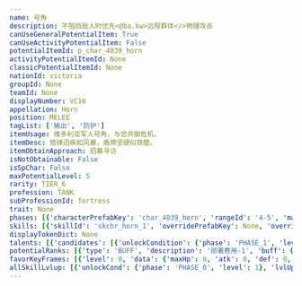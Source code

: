 ```yaml
---
name: 号角
description: 不阻挡敌人时优先<@ba.kw>远程群体</>物理攻击
canUseGeneralPotentialItem: True
canUseActivityPotentialItem: False
potentialItemId: p_char_4039_horn
activityPotentialItemId: None
classicPotentialItemId: None
nationId: victoria
groupId: None
teamId: None
displayNumber: VC16
appellation: Horn
position: MELEE
tagList: ['输出', '防护']
itemUsage: 维多利亚军人号角，与您共御危机。
itemDesc: 炮弹迅疾如风暴，盾牌坚硬似铁壁。
itemObtainApproach: 招募寻访
isNotObtainable: False
isSpChar: False
maxPotentialLevel: 5
rarity: TIER_6
profession: TANK
subProfessionId: fortress
trait: None
phases: [{'characterPrefabKey': 'char_4039_horn', 'rangeId': '4-5', 'maxLevel': 50, 'attributesKeyFrames': [{'level': 1, 'data': {'maxHp': 1237, 'atk': 483, 'def': 223, 'magicResistance': 0.0, 'cost': 24, 'blockCnt': 2, 'moveSpeed': 1.0, 'attackSpeed': 100.0, 'baseAttackTime': 2.8, 'respawnTime': 70, 'hpRecoveryPerSec': 0.0, 'spRecoveryPerSec': 1.0, 'maxDeployCount': 1, 'maxDeckStackCnt': 0, 'tauntLevel': 0, 'massLevel': 0, 'baseForceLevel': 0, 'stunImmune': False, 'silenceImmune': False, 'sleepImmune': False, 'frozenImmune': False, 'levitateImmune': False}}, {'level': 50, 'data': {'maxHp': 1650, 'atk': 620, 'def': 334, 'magicResistance': 0.0, 'cost': 24, 'blockCnt': 2, 'moveSpeed': 1.0, 'attackSpeed': 100.0, 'baseAttackTime': 2.8, 'respawnTime': 70, 'hpRecoveryPerSec': 0.0, 'spRecoveryPerSec': 1.0, 'maxDeployCount': 1, 'maxDeckStackCnt': 0, 'tauntLevel': 0, 'massLevel': 0, 'baseForceLevel': 0, 'stunImmune': False, 'silenceImmune': False, 'sleepImmune': False, 'frozenImmune': False, 'levitateImmune': False}}], 'evolveCost': None}, {'characterPrefabKey': 'char_4039_horn', 'rangeId': '4-5', 'maxLevel': 80, 'attributesKeyFrames': [{'level': 1, 'data': {'maxHp': 1650, 'atk': 620, 'def': 334, 'magicResistance': 0.0, 'cost': 26, 'blockCnt': 3, 'moveSpeed': 1.0, 'attackSpeed': 100.0, 'baseAttackTime': 2.8, 'respawnTime': 70, 'hpRecoveryPerSec': 0.0, 'spRecoveryPerSec': 1.0, 'maxDeployCount': 1, 'maxDeckStackCnt': 0, 'tauntLevel': 0, 'massLevel': 0, 'baseForceLevel': 0, 'stunImmune': False, 'silenceImmune': False, 'sleepImmune': False, 'frozenImmune': False, 'levitateImmune': False}}, {'level': 80, 'data': {'maxHp': 2200, 'atk': 776, 'def': 452, 'magicResistance': 0.0, 'cost': 26, 'blockCnt': 3, 'moveSpeed': 1.0, 'attackSpeed': 100.0, 'baseAttackTime': 2.8, 'respawnTime': 70, 'hpRecoveryPerSec': 0.0, 'spRecoveryPerSec': 1.0, 'maxDeployCount': 1, 'maxDeckStackCnt': 0, 'tauntLevel': 0, 'massLevel': 0, 'baseForceLevel': 0, 'stunImmune': False, 'silenceImmune': False, 'sleepImmune': False, 'frozenImmune': False, 'levitateImmune': False}}], 'evolveCost': [{'id': '3231', 'count': 5, 'type': 'MATERIAL'}, {'id': '30012', 'count': 12, 'type': 'MATERIAL'}, {'id': '30022', 'count': 5, 'type': 'MATERIAL'}]}, {'characterPrefabKey': 'char_4039_horn', 'rangeId': '4-6', 'maxLevel': 90, 'attributesKeyFrames': [{'level': 1, 'data': {'maxHp': 2200, 'atk': 776, 'def': 452, 'magicResistance': 0.0, 'cost': 28, 'blockCnt': 3, 'moveSpeed': 1.0, 'attackSpeed': 100.0, 'baseAttackTime': 2.8, 'respawnTime': 70, 'hpRecoveryPerSec': 0.0, 'spRecoveryPerSec': 1.0, 'maxDeployCount': 1, 'maxDeckStackCnt': 0, 'tauntLevel': 0, 'massLevel': 0, 'baseForceLevel': 0, 'stunImmune': False, 'silenceImmune': False, 'sleepImmune': False, 'frozenImmune': False, 'levitateImmune': False}}, {'level': 90, 'data': {'maxHp': 3067, 'atk': 936, 'def': 620, 'magicResistance': 0.0, 'cost': 28, 'blockCnt': 3, 'moveSpeed': 1.0, 'attackSpeed': 100.0, 'baseAttackTime': 2.8, 'respawnTime': 70, 'hpRecoveryPerSec': 0.0, 'spRecoveryPerSec': 1.0, 'maxDeployCount': 1, 'maxDeckStackCnt': 0, 'tauntLevel': 0, 'massLevel': 0, 'baseForceLevel': 0, 'stunImmune': False, 'silenceImmune': False, 'sleepImmune': False, 'frozenImmune': False, 'levitateImmune': False}}], 'evolveCost': [{'id': '3233', 'count': 4, 'type': 'MATERIAL'}, {'id': '30135', 'count': 4, 'type': 'MATERIAL'}, {'id': '30044', 'count': 7, 'type': 'MATERIAL'}]}]
skills: [{'skillId': 'skchr_horn_1', 'overridePrefabKey': None, 'overrideTokenKey': None, 'levelUpCostCond': [{'unlockCond': {'phase': 'PHASE_2', 'level': 1}, 'lvlUpTime': 28800, 'levelUpCost': [{'id': '3303', 'count': 8, 'type': 'MATERIAL'}, {'id': '31054', 'count': 4, 'type': 'MATERIAL'}, {'id': '30063', 'count': 5, 'type': 'MATERIAL'}]}, {'unlockCond': {'phase': 'PHASE_2', 'level': 1}, 'lvlUpTime': 57600, 'levelUpCost': [{'id': '3303', 'count': 12, 'type': 'MATERIAL'}, {'id': '30084', 'count': 4, 'type': 'MATERIAL'}, {'id': '31044', 'count': 8, 'type': 'MATERIAL'}]}, {'unlockCond': {'phase': 'PHASE_2', 'level': 1}, 'lvlUpTime': 86400, 'levelUpCost': [{'id': '3303', 'count': 15, 'type': 'MATERIAL'}, {'id': '30135', 'count': 6, 'type': 'MATERIAL'}, {'id': '30104', 'count': 5, 'type': 'MATERIAL'}]}], 'unlockCond': {'phase': 'PHASE_0', 'level': 1}}, {'skillId': 'skchr_horn_2', 'overridePrefabKey': None, 'overrideTokenKey': None, 'levelUpCostCond': [{'unlockCond': {'phase': 'PHASE_2', 'level': 1}, 'lvlUpTime': 28800, 'levelUpCost': [{'id': '3303', 'count': 8, 'type': 'MATERIAL'}, {'id': '31044', 'count': 4, 'type': 'MATERIAL'}, {'id': '31023', 'count': 7, 'type': 'MATERIAL'}]}, {'unlockCond': {'phase': 'PHASE_2', 'level': 1}, 'lvlUpTime': 57600, 'levelUpCost': [{'id': '3303', 'count': 12, 'type': 'MATERIAL'}, {'id': '30094', 'count': 4, 'type': 'MATERIAL'}, {'id': '30074', 'count': 9, 'type': 'MATERIAL'}]}, {'unlockCond': {'phase': 'PHASE_2', 'level': 1}, 'lvlUpTime': 86400, 'levelUpCost': [{'id': '3303', 'count': 15, 'type': 'MATERIAL'}, {'id': '30145', 'count': 6, 'type': 'MATERIAL'}, {'id': '31014', 'count': 4, 'type': 'MATERIAL'}]}], 'unlockCond': {'phase': 'PHASE_1', 'level': 1}}, {'skillId': 'skchr_horn_3', 'overridePrefabKey': None, 'overrideTokenKey': None, 'levelUpCostCond': [{'unlockCond': {'phase': 'PHASE_2', 'level': 1}, 'lvlUpTime': 28800, 'levelUpCost': [{'id': '3303', 'count': 8, 'type': 'MATERIAL'}, {'id': '30014', 'count': 4, 'type': 'MATERIAL'}, {'id': '30093', 'count': 7, 'type': 'MATERIAL'}]}, {'unlockCond': {'phase': 'PHASE_2', 'level': 1}, 'lvlUpTime': 57600, 'levelUpCost': [{'id': '3303', 'count': 12, 'type': 'MATERIAL'}, {'id': '30104', 'count': 4, 'type': 'MATERIAL'}, {'id': '30084', 'count': 7, 'type': 'MATERIAL'}]}, {'unlockCond': {'phase': 'PHASE_2', 'level': 1}, 'lvlUpTime': 86400, 'levelUpCost': [{'id': '3303', 'count': 15, 'type': 'MATERIAL'}, {'id': '30115', 'count': 6, 'type': 'MATERIAL'}, {'id': '31054', 'count': 6, 'type': 'MATERIAL'}]}], 'unlockCond': {'phase': 'PHASE_2', 'level': 1}}]
displayTokenDict: None
talents: [{'candidates': [{'unlockCondition': {'phase': 'PHASE_1', 'level': 1}, 'requiredPotentialRank': 0, 'prefabKey': '2', 'name': '军事要塞', 'description': '在场时所有重装干员的攻击力+10%', 'rangeId': None, 'blackboard': [{'key': 'atk', 'value': 0.1, 'valueStr': None}], 'tokenKey': None}, {'unlockCondition': {'phase': 'PHASE_1', 'level': 1}, 'requiredPotentialRank': 2, 'prefabKey': '2', 'name': '军事要塞', 'description': '在场时所有重装干员的攻击力+13%<@ba.talpu>（+3%）</>', 'rangeId': None, 'blackboard': [{'key': 'atk', 'value': 0.13, 'valueStr': None}], 'tokenKey': None}, {'unlockCondition': {'phase': 'PHASE_2', 'level': 1}, 'requiredPotentialRank': 0, 'prefabKey': '2', 'name': '军事要塞', 'description': '在场时所有重装干员的攻击力+20%', 'rangeId': None, 'blackboard': [{'key': 'atk', 'value': 0.2, 'valueStr': None}], 'tokenKey': None}, {'unlockCondition': {'phase': 'PHASE_2', 'level': 1}, 'requiredPotentialRank': 2, 'prefabKey': '2', 'name': '军事要塞', 'description': '在场时所有重装干员的攻击力+23%<@ba.talpu>（+3%）</>', 'rangeId': None, 'blackboard': [{'key': 'atk', 'value': 0.23, 'valueStr': None}], 'tokenKey': None}]}, {'candidates': [{'unlockCondition': {'phase': 'PHASE_2', 'level': 1}, 'requiredPotentialRank': 0, 'prefabKey': '1', 'name': '血战', 'description': '被击倒时不撤退，恢复所有生命且生命上限-50%，攻击速度+18、防御力+18%（单次部署只触发一次）', 'rangeId': None, 'blackboard': [{'key': 'max_hp', 'value': 0.5, 'valueStr': None}, {'key': 'hp_ratio', 'value': 1.0, 'valueStr': None}, {'key': 'attack_speed', 'value': 18.0, 'valueStr': None}, {'key': 'def', 'value': 0.18, 'valueStr': None}], 'tokenKey': None}, {'unlockCondition': {'phase': 'PHASE_2', 'level': 1}, 'requiredPotentialRank': 4, 'prefabKey': '1', 'name': '血战', 'description': '被击倒时不撤退，恢复所有生命且生命上限-50%，攻击速度+21<@ba.talpu>（+3）</>、防御力+21%<@ba.talpu>（+3%）</>（单次部署只触发一次）', 'rangeId': None, 'blackboard': [{'key': 'max_hp', 'value': 0.5, 'valueStr': None}, {'key': 'hp_ratio', 'value': 1.0, 'valueStr': None}, {'key': 'attack_speed', 'value': 21.0, 'valueStr': None}, {'key': 'def', 'value': 0.21, 'valueStr': None}], 'tokenKey': None}]}]
potentialRanks: [{'type': 'BUFF', 'description': '部署费用-1', 'buff': {'attributes': {'abnormalFlags': None, 'abnormalImmunes': None, 'abnormalAntis': None, 'abnormalCombos': None, 'abnormalComboImmunes': None, 'attributeModifiers': [{'attributeType': 'COST', 'formulaItem': 'ADDITION', 'value': -1.0, 'loadFromBlackboard': False, 'fetchBaseValueFromSourceEntity': False}]}}, 'equivalentCost': None}, {'type': 'CUSTOM', 'description': '第一天赋效果增强', 'buff': None, 'equivalentCost': None}, {'type': 'BUFF', 'description': '攻击力+30', 'buff': {'attributes': {'abnormalFlags': None, 'abnormalImmunes': None, 'abnormalAntis': None, 'abnormalCombos': None, 'abnormalComboImmunes': None, 'attributeModifiers': [{'attributeType': 'ATK', 'formulaItem': 'ADDITION', 'value': 30.0, 'loadFromBlackboard': False, 'fetchBaseValueFromSourceEntity': False}]}}, 'equivalentCost': None}, {'type': 'CUSTOM', 'description': '第二天赋效果增强', 'buff': None, 'equivalentCost': None}, {'type': 'BUFF', 'description': '部署费用-1', 'buff': {'attributes': {'abnormalFlags': None, 'abnormalImmunes': None, 'abnormalAntis': None, 'abnormalCombos': None, 'abnormalComboImmunes': None, 'attributeModifiers': [{'attributeType': 'COST', 'formulaItem': 'ADDITION', 'value': -1.0, 'loadFromBlackboard': False, 'fetchBaseValueFromSourceEntity': False}]}}, 'equivalentCost': None}]
favorKeyFrames: [{'level': 0, 'data': {'maxHp': 0, 'atk': 0, 'def': 0, 'magicResistance': 0.0, 'cost': 0, 'blockCnt': 0, 'moveSpeed': 0.0, 'attackSpeed': 0.0, 'baseAttackTime': 0.0, 'respawnTime': 0, 'hpRecoveryPerSec': 0.0, 'spRecoveryPerSec': 0.0, 'maxDeployCount': 0, 'maxDeckStackCnt': 0, 'tauntLevel': 0, 'massLevel': 0, 'baseForceLevel': 0, 'stunImmune': False, 'silenceImmune': False, 'sleepImmune': False, 'frozenImmune': False, 'levitateImmune': False}}, {'level': 50, 'data': {'maxHp': 300, 'atk': 70, 'def': 0, 'magicResistance': 0.0, 'cost': 0, 'blockCnt': 0, 'moveSpeed': 0.0, 'attackSpeed': 0.0, 'baseAttackTime': 0.0, 'respawnTime': 0, 'hpRecoveryPerSec': 0.0, 'spRecoveryPerSec': 0.0, 'maxDeployCount': 0, 'maxDeckStackCnt': 0, 'tauntLevel': 0, 'massLevel': 0, 'baseForceLevel': 0, 'stunImmune': False, 'silenceImmune': False, 'sleepImmune': False, 'frozenImmune': False, 'levitateImmune': False}}]
allSkillLvlup: [{'unlockCond': {'phase': 'PHASE_0', 'level': 1}, 'lvlUpCost': [{'id': '3301', 'count': 5, 'type': 'MATERIAL'}]}, {'unlockCond': {'phase': 'PHASE_0', 'level': 1}, 'lvlUpCost': [{'id': '3301', 'count': 5, 'type': 'MATERIAL'}, {'id': '30021', 'count': 5, 'type': 'MATERIAL'}, {'id': '30051', 'count': 4, 'type': 'MATERIAL'}]}, {'unlockCond': {'phase': 'PHASE_0', 'level': 1}, 'lvlUpCost': [{'id': '3302', 'count': 8, 'type': 'MATERIAL'}, {'id': '30032', 'count': 5, 'type': 'MATERIAL'}]}, {'unlockCond': {'phase': 'PHASE_1', 'level': 1}, 'lvlUpCost': [{'id': '3302', 'count': 8, 'type': 'MATERIAL'}, {'id': '30042', 'count': 4, 'type': 'MATERIAL'}, {'id': '30022', 'count': 3, 'type': 'MATERIAL'}]}, {'unlockCond': {'phase': 'PHASE_1', 'level': 1}, 'lvlUpCost': [{'id': '3302', 'count': 8, 'type': 'MATERIAL'}, {'id': '31023', 'count': 6, 'type': 'MATERIAL'}]}, {'unlockCond': {'phase': 'PHASE_1', 'level': 1}, 'lvlUpCost': [{'id': '3303', 'count': 8, 'type': 'MATERIAL'}, {'id': '30043', 'count': 3, 'type': 'MATERIAL'}, {'id': '31053', 'count': 5, 'type': 'MATERIAL'}]}]
---
```


